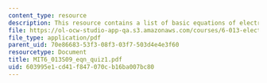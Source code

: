 ```yaml
---
content_type: resource
description: This resource contains a list of basic equations of electrodynamics.
file: https://ol-ocw-studio-app-qa.s3.amazonaws.com/courses/6-013-electromagnetics-and-applications-spring-2009/603995e1cd41f847070cb16ba007bc80_MIT6_013S09_eqn_quiz1.pdf
file_type: application/pdf
parent_uid: 70e86683-53f3-08f3-03f7-503d4e4e3f60
resourcetype: Document
title: MIT6_013S09_eqn_quiz1.pdf
uid: 603995e1-cd41-f847-070c-b16ba007bc80
---
```

